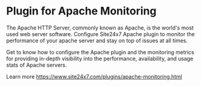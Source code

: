 
Plugin for Apache Monitoring
=============================

The Apache HTTP Server, commonly known as Apache, is the world's most used web server software. Configure Site24x7 Apache plugin to monitor the performance of your apache server and stay on top of issues at all times.

Get to know how to configure the Apache plugin and the monitoring metrics for providing in-depth visibility into the performance, availability, and usage stats of Apache servers.

Learn more https://www.site24x7.com/plugins/apache-monitoring.html
  
